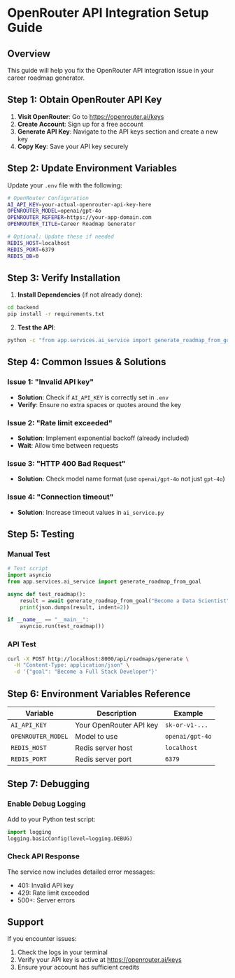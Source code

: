 # OpenRouter API Integration Setup Guide

## Overview
This guide will help you fix the OpenRouter API integration issue in your career roadmap generator.

## Step 1: Obtain OpenRouter API Key

1. **Visit OpenRouter**: Go to https://openrouter.ai/keys
2. **Create Account**: Sign up for a free account
3. **Generate API Key**: Navigate to the API keys section and create a new key
4. **Copy Key**: Save your API key securely

## Step 2: Update Environment Variables

Update your `.env` file with the following:

```bash
# OpenRouter Configuration
AI_API_KEY=your-actual-openrouter-api-key-here
OPENROUTER_MODEL=openai/gpt-4o
OPENROUTER_REFERER=https://your-app-domain.com
OPENROUTER_TITLE=Career Roadmap Generator

# Optional: Update these if needed
REDIS_HOST=localhost
REDIS_PORT=6379
REDIS_DB=0
```

## Step 3: Verify Installation

1. **Install Dependencies** (if not already done):
```bash
cd backend
pip install -r requirements.txt
```

2. **Test the API**:
```bash
python -c "from app.services.ai_service import generate_roadmap_from_goal; import asyncio; print(asyncio.run(generate_roadmap_from_goal('Software Engineer')))"
```

## Step 4: Common Issues & Solutions

### Issue 1: "Invalid API key"
- **Solution**: Check if `AI_API_KEY` is correctly set in `.env`
- **Verify**: Ensure no extra spaces or quotes around the key

### Issue 2: "Rate limit exceeded"
- **Solution**: Implement exponential backoff (already included)
- **Wait**: Allow time between requests

### Issue 3: "HTTP 400 Bad Request"
- **Solution**: Check model name format (use `openai/gpt-4o` not just `gpt-4o`)

### Issue 4: "Connection timeout"
- **Solution**: Increase timeout values in `ai_service.py`

## Step 5: Testing

### Manual Test
```python
# Test script
import asyncio
from app.services.ai_service import generate_roadmap_from_goal

async def test_roadmap():
    result = await generate_roadmap_from_goal("Become a Data Scientist")
    print(json.dumps(result, indent=2))

if __name__ == "__main__":
    asyncio.run(test_roadmap())
```

### API Test
```bash
curl -X POST http://localhost:8000/api/roadmaps/generate \
  -H "Content-Type: application/json" \
  -d '{"goal": "Become a Full Stack Developer"}'
```

## Step 6: Environment Variables Reference

| Variable | Description | Example |
|----------|-------------|---------|
| `AI_API_KEY` | Your OpenRouter API key | `sk-or-v1-...` |
| `OPENROUTER_MODEL` | Model to use | `openai/gpt-4o` |
| `REDIS_HOST` | Redis server host | `localhost` |
| `REDIS_PORT` | Redis server port | `6379` |

## Step 7: Debugging

### Enable Debug Logging
Add to your Python test script:
```python
import logging
logging.basicConfig(level=logging.DEBUG)
```

### Check API Response
The service now includes detailed error messages:
- 401: Invalid API key
- 429: Rate limit exceeded
- 500+: Server errors

## Support
If you encounter issues:
1. Check the logs in your terminal
2. Verify your API key is active at https://openrouter.ai/keys
3. Ensure your account has sufficient credits
